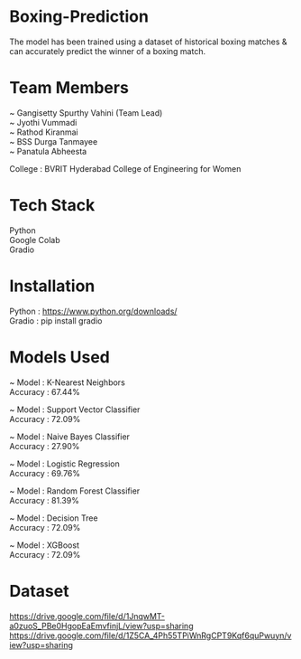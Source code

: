 # Boxing-Prediction
The model has been trained using a dataset of historical boxing matches & can accurately predict the winner of a boxing match.

# Team Members
~ Gangisetty Spurthy Vahini (Team Lead) <br/>
~ Jyothi Vummadi <br/>
~ Rathod Kiranmai <br/>
~ BSS Durga Tanmayee <br/>
~ Panatula Abheesta <br/>

College : BVRIT Hyderabad College of Engineering for Women

# Tech Stack
Python <br/>
Google Colab <br/>
Gradio <br/>

# Installation
Python : https://www.python.org/downloads/ <br />
Gradio : pip install gradio

# Models Used
~ Model : K-Nearest Neighbors <br />
Accuracy : 67.44% <br />

~ Model : Support Vector Classifier <br />
Accuracy : 72.09% <br />

~ Model : Naive Bayes Classifier <br />
Accuracy : 27.90% <br />

~ Model : Logistic Regression <br />
Accuracy : 69.76% <br />

~ Model : Random Forest Classifier <br />
Accuracy : 81.39% <br />

~ Model : Decision Tree <br />
Accuracy : 72.09% <br />

~ Model : XGBoost <br />
Accuracy : 72.09% <br />

# Dataset
https://drive.google.com/file/d/1JnqwMT-a0zuoS_PBe0HgopEaEmvfinjL/view?usp=sharing <br/>
https://drive.google.com/file/d/1Z5CA_4Ph55TPiWnRgCPT9Kqf6quPwuyn/view?usp=sharing 

